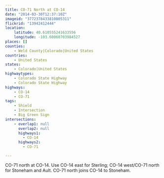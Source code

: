 ```yaml
---
title: CO-71 North at CO-14
date: "2014-03-30T12:37:10Z"
imageid: "3772378433810805311"
flickrid: "13942412444"
location:
    latitude: 40.610555241633556
    longitude: -103.60060703984527
places: []
counties:
    - Weld County|Colorado|United States
countries:
    - United States
states:
    - Colorado|United States
highwaytypes:
    - Colorado State Highway
    - Colorado State Highway
highways:
    - CO-14
    - CO-71
tags:
    - Shield
    - Intersection
    - Big Green Sign
intersections:
    - overlap1: null
      overlap2: null
      highways1:
        - CO-14
      highways2:
        - CO-71

---
```

CO-71 north at CO-14.  Use CO-14 east for Sterling; CO-14 west/CO-71 north for Stoneham and Ault.  CO-71 north joins CO-14 to Stoneham.